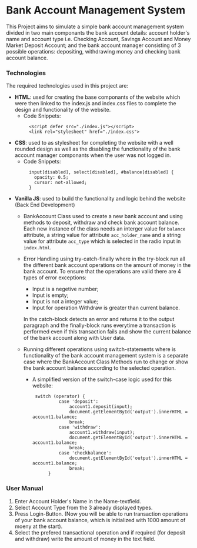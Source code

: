 # Bank Account Management System
This Project aims to simulate a simple bank account management system divided in two main componants the bank account details: account holder's name and account type i.e. Checking Account, Savings Account and Money Market Deposit Account; and the bank account manager consisting of 3 possible operations: depositing, withdrawing money and checking bank account balance.
### Technologies
The required technologies used in this project are:
  - **HTML**: used for creating the base componants of the website which were then linked to the index.js and index.css files to complete the design and functionality of the website.
    + Code Snippets:
      ```
        <script defer src="./index.js"></script> 
        <link rel="stylesheet" href="./index.css">
      ```
  - **CSS**: used to as stylesheet for completing the website with a well rounded design as well as the disabling the functionality of the bank account manager componants when the user was not logged in.
    + Code Snippets:
      ```
        input[disabled], select[disabled], #balance[disabled] {
          opacity: 0.5;
          cursor: not-allowed;
        }
      ```
  - **Vanilla JS**: used to build the functionality and logic behind the website (Back End Development)
      + BankAccount Class used to create a new bank account and using methods to deposit, withdraw and check bank account balance. Each new instance of the class needs an interger value for ```balance``` attribute, a string value for attribute ```acc_holder_name``` and a string value for attribute ```acc_type``` which is selected in the radio input in ```index.html```.
      + Error Handling using try-catch-finally where in the try-block run all the different bank account operations on the amount of money in the bank account. To ensure that the operations are valid there are 4 types of error exceptions:
        - Input is a negetive number;
        - Input is empty;
        - Input is not a integer value;
        - Input for operation Withdraw is greater than current balance.
    
        In the catch-block detects an error and returns it to the output paragraph and the finally-block runs everytime a transaction is performed even if this transaction fails and show the current balance of the bank account along with User data.
      + Running different operations using switch-statements where is functionality of the bank account management system is a separate case where the BankAccount Class Methods run to change or show the bank account balance according to the selected operation.
        - A simplified version of the switch-case logic used for this website:
          ```
           switch (operator) { 
                    case 'deposit':
                        account1.deposit(input);
                        document.getElementById('output').innerHTML = account1.balance;
                        break;
                    case 'withdraw':
                        account1.withdraw(input);
                        document.getElementById('output').innerHTML = account1.balance;
                        break;
                    case 'checkbalance': 
                        document.getElementById('output').innerHTML = account1.balance;
                        break;
                }
          ```
### User Manual
1. Enter Account Holder's Name in the Name-textfield.
2. Select Account Type from the 3 already displayed types.
3. Press Login-Button. (Now you will be able to run transaction operations of your bank account balance, which is initialized with 1000 amount of moeny at the start).
4. Select the prefered transactional operation and if required (for deposit and withdraw) write the amount of money in the text field.
